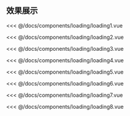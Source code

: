 <!--
 * @Description: 请输入当前文件描述
 * @Author: WangZhen Xin (834529118@qq.com)
 * @Date: 2019-09-11 11:46:33
 * @LastEditors: xiao xin (834529118@qq.com)
 * @LastEditTime: 2020-06-28 17:56:18
 -->
## 效果展示

<loading1 />
<fold-box title="点击以展示/隐藏code">

<<< @/docs/components/loading/loading1.vue
</fold-box>

<loading2 />
<fold-box title="点击以展示/隐藏code">

<<< @/docs/components/loading/loading2.vue
</fold-box>

<loading3 />
<fold-box title="点击以展示/隐藏code">

<<< @/docs/components/loading/loading3.vue
</fold-box>

<loading4 />
<fold-box title="点击以展示/隐藏code">

<<< @/docs/components/loading/loading4.vue
</fold-box>

<loading5 />
<fold-box title="点击以展示/隐藏code">

<<< @/docs/components/loading/loading5.vue
</fold-box>

<loading6 />
<fold-box title="点击以展示/隐藏code">

<<< @/docs/components/loading/loading6.vue
</fold-box>

<loading7 />
<fold-box title="点击以展示/隐藏code">

<<< @/docs/components/loading/loading7.vue
</fold-box>

<loading8 />
<fold-box title="点击以展示/隐藏code">

<<< @/docs/components/loading/loading8.vue
</fold-box>
